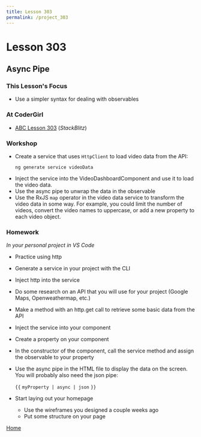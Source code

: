 ```yaml
---
title: Lesson 303
permalink: /project_303
---
```


# Lesson 303

## Async Pipe

### This Lesson's Focus
* Use a simpler syntax for dealing with observables

### At CoderGirl

* [ABC Lesson 303](https://stackblitz.io/github/AngularBootCamp/async-pipe) (_StackBlitz_)

### Workshop

* Create a service that uses `HttpClient` to load video data from the API:
    ```
    ng generate service videoData
    ```
* Inject the service into the VideoDashboardComponent and use it to load the
  video data.
* Use the async pipe to unwrap the data in the observable
* Use the RxJS `map` operator in the video data service to transform
  the video data in some way. For example, you could limit the number of
  videos, convert the video names to uppercase, or add a new property to each video object.

### Homework
*In your personal project in VS Code*
* Practice using http
* Generate a service in your project with the CLI
* Inject http into the service
* Do some research on an API that you will use for your project (Google Maps, Openweathermap, etc.)
* Make a method with an http.get call to retrieve some basic data from the API
* Inject the service into your component
* Create a property on your component 
* In the constructor of the component, call the service method and assign the observable to your property
* Use the async pipe in the HTML file to display the data on the screen. You will probably also need the json pipe: 

  `{{` `myProperty | async | json` `}}`
* Start laying out your homepage
  * Use the wireframes you designed a couple weeks ago
  * Put some structure on your page


[Home]( /web_group_cohort/project_track )
